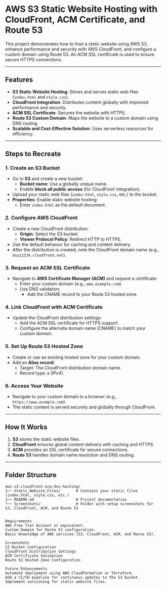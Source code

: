 # AWS S3 Static Website Hosting with CloudFront, ACM Certificate, and Route 53

This project demonstrates how to host a static website using AWS S3, enhance performance and security with AWS CloudFront, and configure a custom domain using Route 53. An ACM SSL certificate is used to ensure secure HTTPS connections.

---

## Features

- **S3 Static Website Hosting**: Stores and serves static web files (`index.html` and `style.css`).
- **CloudFront Integration**: Distributes content globally with improved performance and security.
- **ACM SSL Certificate**: Secures the website with HTTPS.
- **Route 53 Custom Domain**: Maps the website to a custom domain using DNS routing.
- **Scalable and Cost-Effective Solution**: Uses serverless resources for efficiency.

---

## Steps to Recreate

### 1. **Create an S3 Bucket**
   - Go to **S3** and create a new bucket:
     - **Bucket name**: Use a globally unique name.
     - Enable **block all public access** (for CloudFront integration).
   - Upload your static web files (`index.html`, `style.css`, etc.) to the bucket.
   - **Properties**: Enable static website hosting:
     - Enter `index.html` as the default document.

### 2. **Configure AWS CloudFront**
   - Create a new CloudFront distribution:
     - **Origin**: Select the S3 bucket.
     - **Viewer Protocol Policy**: Redirect HTTP to HTTPS.
   - Use the default behavior for caching and content delivery.
   - After the distribution is created, note the CloudFront domain name (e.g., `dxyz1234.cloudfront.net`).

### 3. **Request an ACM SSL Certificate**
   - Navigate to **AWS Certificate Manager (ACM)** and request a certificate:
     - Enter your custom domain (e.g., `www.example.com`).
     - Use DNS validation:
       - Add the CNAME record to your Route 53 hosted zone.

### 4. **Link CloudFront with ACM Certificate**
   - Update the CloudFront distribution settings:
     - Add the ACM SSL certificate for HTTPS support.
     - Configure the alternate domain name (CNAME) to match your custom domain.

### 5. **Set Up Route 53 Hosted Zone**
   - Create or use an existing hosted zone for your custom domain.
   - Add an **Alias record**:
     - Target: The CloudFront distribution domain name.
     - Record type: `A` (IPv4).

### 6. **Access Your Website**
   - Navigate to your custom domain in a browser (e.g., `https://www.example.com`).
   - The static content is served securely and globally through CloudFront.

---

## How It Works

1. **S3** stores the static website files.
2. **CloudFront** ensures global content delivery with caching and HTTPS.
3. **ACM** provides an SSL certificate for secure connections.
4. **Route 53** handles domain name resolution and DNS routing.

---

## Folder Structure

```plaintext
aws-s3-cloudfront-acm-dns-hosting/
├── Static_Website_Files/       # Contains your static files (index.html, style.css, etc.)
├── README.md                   # Project documentation
└── Screenshots/                # Folder with setup screenshots for S3, CloudFront, ACM, and Route 53


Requirements
AWS Free Tier Account or equivalent.
Custom Domain for Route 53 configuration.
Basic Knowledge of AWS services (S3, CloudFront, ACM, and Route 53).

Screenshots
S3 Bucket Configuration
CloudFront Distribution Settings
ACM Certificate Validation
Route 53 Hosted Zone Configuration

Future Enhancements
Automate deployment using AWS CloudFormation or Terraform.
Add a CI/CD pipeline for continuous updates to the S3 bucket.
Implement versioning for static website files.
